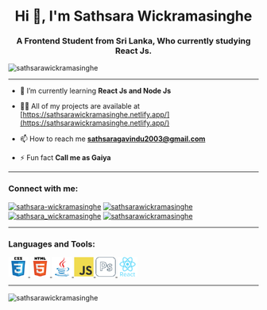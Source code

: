 <h1 align="center">Hi 👋, I'm Sathsara Wickramasinghe</h1>
<h3 align="center">A Frontend Student from Sri Lanka, Who currently studying React Js.</h3>

<p align="left"> <img src="https://komarev.com/ghpvc/?username=sathsarawickramasinghe&label=Profile%20views&color=0e75b6&style=flat" alt="sathsarawickramasinghe" /> </p>
<hr>

- 🌱 I’m currently learning **React Js and Node Js**

- 👨‍💻 All of my projects are available at [https://sathsarawickramasinghe.netlify.app/](https://sathsarawickramasinghe.netlify.app/)

- 📫 How to reach me **sathsaragavindu2003@gmail.com**

- ⚡ Fun fact **Call me as Gaiya**
<hr>
<h3 align="left">Connect with me:</h3>
<p align="left">
<a href="https://linkedin.com/in/sathsara-wickramasinghe" target="blank"><img align="center" src="https://raw.githubusercontent.com/rahuldkjain/github-profile-readme-generator/master/src/images/icons/Social/linked-in-alt.svg" alt="sathsara-wickramasinghe" height="30" width="40" /></a>
<a href="https://www.facebook.com/sathsarawickramsinghe" target="_blank"><img align="center" src="https://raw.githubusercontent.com/rahuldkjain/github-profile-readme-generator/master/src/images/icons/Social/facebook.svg" alt="sathsarawickramasinghe" height="30" width="40" /></a>
<a href="https://instagram.com/sathsara_wickramasinghe" target="blank"><img align="center" src="https://raw.githubusercontent.com/rahuldkjain/github-profile-readme-generator/master/src/images/icons/Social/instagram.svg" alt="sathsara_wickramasinghe" height="30" width="40" /></a>
<a href="https://www.youtube.com/c/sathsarawickramasinghe" target="blank"><img align="center" src="https://raw.githubusercontent.com/rahuldkjain/github-profile-readme-generator/master/src/images/icons/Social/youtube.svg" alt="sathsarawickramasinghe" height="30" width="40" /></a>
</p>
<hr>
<h3 align="left">Languages and Tools:</h3>
<p align="left"> <a href="https://www.w3schools.com/css/" target="_blank" rel="noreferrer"> <img src="https://raw.githubusercontent.com/devicons/devicon/master/icons/css3/css3-original-wordmark.svg" alt="css3" width="40" height="40"/> </a> <a href="https://www.w3.org/html/" target="_blank" rel="noreferrer"> <img src="https://raw.githubusercontent.com/devicons/devicon/master/icons/html5/html5-original-wordmark.svg" alt="html5" width="40" height="40"/> </a> <a href="https://www.java.com" target="_blank" rel="noreferrer"> <img src="https://raw.githubusercontent.com/devicons/devicon/master/icons/java/java-original.svg" alt="java" width="40" height="40"/> </a> <a href="https://developer.mozilla.org/en-US/docs/Web/JavaScript" target="_blank" rel="noreferrer"> <img src="https://raw.githubusercontent.com/devicons/devicon/master/icons/javascript/javascript-original.svg" alt="javascript" width="40" height="40"/> </a> <a href="https://www.photoshop.com/en" target="_blank" rel="noreferrer"> <img src="https://raw.githubusercontent.com/devicons/devicon/master/icons/photoshop/photoshop-line.svg" alt="photoshop" width="40" height="40"/> </a> <a href="https://reactjs.org/" target="_blank" rel="noreferrer"> <img src="https://raw.githubusercontent.com/devicons/devicon/master/icons/react/react-original-wordmark.svg" alt="react" width="40" height="40"/> </a> </p>
<hr>
<p><img align="center" src="https://github-readme-stats.vercel.app/api/top-langs?username=sathsarawickramasinghe&show_icons=true&locale=en&layout=compact" alt="sathsarawickramasinghe" /></p>

